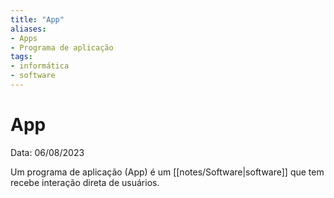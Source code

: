```yaml
---
title: "App"
aliases:
- Apps
- Programa de aplicação
tags:
- informática
- software
---
```

# App

Data: 06/08/2023

Um programa de aplicação (App) é um [[notes/Software|software]] que tem recebe interação direta de usuários.